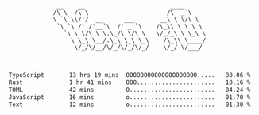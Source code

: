 <div align="center">
<pre><code>
 __    __                        ____      
/\ \  /\ \                      /\  _`\    
\ `\`\\/'/  __      ___       __\ \ \/\ \  
 `\ `\ /' /'__`\  /' _ `\    /\_\\ \ \ \ \ 
   `\ \ \/\ \ \.\_/\ \/\ \   \/_/_\ \ \_\ \
     \ \_\ \__/.\_\ \_\ \_\    /\_\\ \____/
      \/_/\/__/\/_/\/_/\/_/    \/_/ \/___/ 
                                           

</code></pre>

<!--START_SECTION:waka-->

```txt
TypeScript       13 hrs 19 mins  OOOOOOOOOOOOOOOOOOOO.....   80.06 %
Rust             1 hr 41 mins    OO0......................   10.16 %
TOML             42 mins         O........................   04.24 %
JavaScript       16 mins         o........................   01.70 %
Text             12 mins         o........................   01.30 %
```

<!--END_SECTION:waka-->
